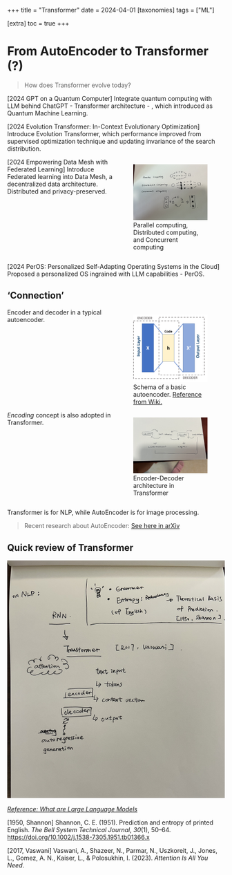 +++
title = "Transformer"
date = 2024-04-01
[taxonomies]
  tags = ["ML"]

[extra]
  toc = true
+++


# From AutoEncoder to Transformer (?)

> How does Transformer evolve today?
> 

[2024 GPT on a Quantum Computer] Integrate quantum computing with LLM behind ChatGPT - Transformer architecture - , which introduced as Quantum Machine Learning.

[2024 Evolution Transformer: In-Context Evolutionary Optimization] Introduce Evolution Transformer, which performance improved from supervised optimization technique and updating invariance of the search distribution.

<div style="display: flex;">
    <div style="flex: 50%;">
        [2024 Empowering Data Mesh with Federated Learning] Introduce Federated learning into Data Mesh, a decentralized data architecture. Distributed and privacy-preserved.
    </div>
    <div style="flex: 50%;">
        <figure>
            <img src="Transformer%20fc5244b57a6d46d7a6cd5ed1d1b90104/IMG_2567.jpeg" alt="Parallel computing, Distributed computing, and Concurrent computing">
            <figcaption>Parallel computing, Distributed computing, and Concurrent computing</figcaption>
        </figure>
    </div>
</div>


[2024 PerOS: Personalized Self-Adapting Operating Systems in the Cloud] Proposed a personalized OS ingrained with LLM capabilities - PerOS.

## ‘Connection’


<div style="display: flex;">
    <div style="flex: 50%;">
        Encoder and decoder in a typical autoencoder.
    </div>
    <div style="flex: 50%;">
        <figure>
            <img src="Transformer%20fc5244b57a6d46d7a6cd5ed1d1b90104/Untitled.png" alt="Schema of a basic autoencoder. [Reference from Wiki.]">
            <figcaption>Schema of a basic autoencoder. <a href="https://en.wikipedia.org/wiki/Autoencoder#Interpretation">Reference from Wiki.</a></figcaption>
        </figure>
    </div>
</div>

<div style="display: flex;">
    <div style="flex: 50%;">
        <i>Encoding</i> concept is also adopted in Transformer. 
    </div>
    <div style="flex: 50%;">
        <figure>
            <img src="Transformer%20fc5244b57a6d46d7a6cd5ed1d1b90104/IMG_2568.jpeg" alt="Encoder-Decoder architecture in Transformer">
            <figcaption>Encoder-Decoder architecture in Transformer</figcaption>
        </figure>
    </div>
</div>

Transformer is for NLP, while AutoEncoder is for image processing.

> Recent research about AutoEncoder: [See here in arXiv](https://arxiv.org/search/?query=autoencoder+&searchtype=all&abstracts=show&order=-announced_date_first&size=50)
> 

## Quick review of Transformer

![[Reference: What are Large Language Models](https://machinelearningmastery.com/what-are-large-language-models/)](Transformer%20fc5244b57a6d46d7a6cd5ed1d1b90104/IMG_2636.jpeg)

*[Reference: What are Large Language Models](https://machinelearningmastery.com/what-are-large-language-models/)*

[1950, Shannon] Shannon, C. E. (1951). Prediction and entropy of printed English. *The Bell System Technical Journal*, *30*(1), 50–64. https://doi.org/10.1002/j.1538-7305.1951.tb01366.x

[2017, Vaswani] Vaswani, A., Shazeer, N., Parmar, N., Uszkoreit, J., Jones, L., Gomez, A. N., Kaiser, L., & Polosukhin, I. (2023). *Attention Is All You Need*.